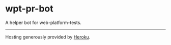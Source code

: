 wpt-pr-bot
======

A helper bot for web-platform-tests.

***

Hosting generously provided by <a href="https://www.heroku.com/home">Heroku</a>.
